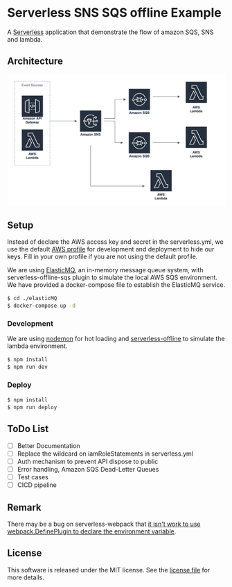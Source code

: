 # Serverless SNS SQS offline Example
A [Serverless](https://serverless.com/) application that demonstrate the flow of amazon SQS, SNS and lambda. 

## Architecture
<img src="./architecture.png" width="750px" alt="Architecture" />

## Setup
Instead of declare the AWS access key and secret in the serverless.yml, we use the default [AWS profile](https://docs.aws.amazon.com/sdk-for-php/v3/developer-guide/guide_credentials_profiles.html) for development and deployment to hide our keys. Fill in your own profile if you are not using the default profile.

We are using [ElasticMQ](https://github.com/softwaremill/elasticmq), an in-memory message queue system, with serverless-offline-sqs plugin to simulate the local AWS SQS environment. We have provided a docker-compose file to establish the ElasticMQ service. 

```sh 
$ cd ./elasticMQ
$ docker-compose up -d
```

### Development
We are using [nodemon](https://www.npmjs.com/package/nodemon) for hot loading and [serverless-offline](https://www.npmjs.com/package/serverless-offline) to simulate the lambda environment.

```sh
$ npm install
$ npm run dev
```

### Deploy

```sh
$ npm install
$ npm run deploy
```

## ToDo List
- [ ] Better Documentation
- [ ] Replace the wildcard on iamRoleStatements in serverless.yml
- [ ] Auth mechanism to prevent API dispose to public
- [ ] Error handling, Amazon SQS Dead-Letter Queues
- [ ] Test cases
- [ ] CICD pipeline

## Remark
There may be a bug on serverless-webpack that [it isn't work to use webpack.DefinePlugin to declare the environment variable](https://github.com/serverless-heaven/serverless-webpack/issues/274).

## License
This software is released under the MIT license. See the [license file](LICENSE) for more details.

